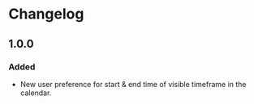# Changelog

## 1.0.0

### Added

- New user preference for start & end time of visible timeframe in the calendar.
